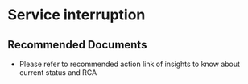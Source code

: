 <properties
	pageTitle="Diagnose and resolve issues with Databricks Service"
	description="Diagnose and resolve issues with Databricks Service"
	service="microsoft.databricks"
	resource="workspaces"
	authors="nsarang"
	ms.author="nsarang"
	displayOrder="15"
	selfHelpType="generic"
	supportTopicIds="32677655,32677703,32677702,32677704,32677701,32677649,32677680,32677678,32677713"
	resourceTags=""
	productPesIds="16432"
	cloudEnvironments="public"
	articleId="078C7927-3E0E-4E25-868F-C68CBC170EBA"
/>

# Service interruption

## **Recommended Documents**

* Please refer to recommended action link of insights to know about current status and RCA


